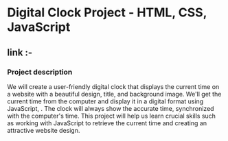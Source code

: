 # Digital Clock Project - HTML, CSS, JavaScript

## link :-

### Project description

We will create a user-friendly digital clock that displays the current time on a website with a beautiful design, title, and background image. We'll get the current time from the computer and display it in a digital format using JavaScript, . The clock will always show the accurate time, synchronized with the computer's time. This project will help us learn crucial skills such as working with JavaScript to retrieve the current time and creating an attractive website design.
